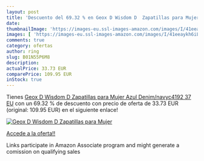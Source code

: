 ```yaml
---
layout: post
title: 'Descuento del 69.32 % en Geox D Wisdom D  Zapatillas para Mujer  '
date: 
thumbnailImage: 'https://images-eu.ssl-images-amazon.com/images/I/41eeaykh6iL._SL200_.jpg'
images: [ 'https://images-eu.ssl-images-amazon.com/images/I/41eeaykh6iL._SL200_.jpg' ]
comments: true
category: ofertas
author: ring
slug: B01N55P6M8
description:
actualPrice: 33.73 EUR
comparePrice: 109.95 EUR
inStock: true
---
```


Tienes [Geox D Wisdom D  Zapatillas para Mujer  Azul  Denim/navyc4192   37 EU](https://www.amazon.es/dp/B01N55P6M8/?tag=tolees-21) con un 69.32 % de descuento con precio de oferta de 33.73 EUR (original: 109.95 EUR) en el siguiente enlace!

[![Geox D Wisdom D  Zapatillas para Mujer  ](https://images-eu.ssl-images-amazon.com/images/I/41eeaykh6iL._SL200_.jpg)](https://www.amazon.es/dp/B01N55P6M8/?tag=tolees-21)

[Accede a la oferta!!](https://www.amazon.es/dp/B01N55P6M8/?tag=tolees-21)

Links participate in Amazon Associate program and might generate a comission on qualifying sales


